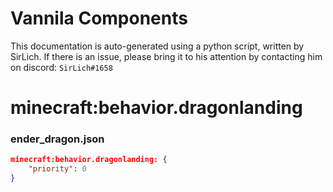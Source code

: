 # Vannila Components
This documentation is auto-generated using a python script, written by SirLich. If there is an issue, please bring it to his attention by contacting him on discord: `SirLich#1658`

# minecraft:behavior.dragonlanding
### ender_dragon.json
```JSON
minecraft:behavior.dragonlanding: {
    "priority": 0
}
```

